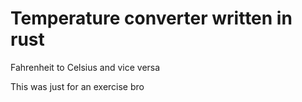# Temperature converter written in rust
Fahrenheit to Celsius and vice versa

This was just for an exercise bro
